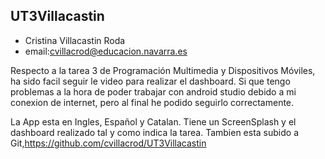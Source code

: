  UT3Villacastin
---------------
* Cristina Villacastin Roda 
* email:cvillacrod@educacion.navarra.es

Respecto a la tarea 3 de Programación Multimedia y Dispositivos Móviles, ha sido facil seguir le video para realizar el dashboard.
Si que tengo problemas a la hora de poder trabajar con android studio debido a mi conexion de internet, pero al final he podido seguirlo correctamente.

La App esta en Ingles, Español y Catalan. Tiene un ScreenSplash y el dashboard realizado tal y como indica la tarea.
Tambien esta subido a Git,https://github.com/cvillacrod/UT3Villacastin
